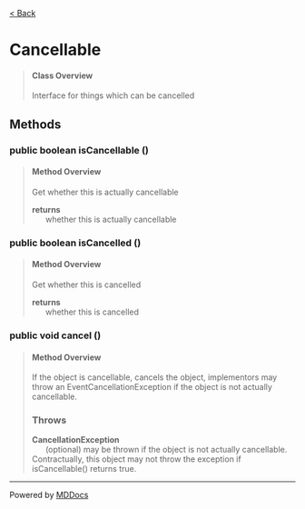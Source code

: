 [< Back](../README.md)
# Cancellable #
>#### Class Overview ####
>Interface for things which can be cancelled
## Methods ##
### public boolean isCancellable () ###
>#### Method Overview ####
>Get whether this is actually cancellable
>
>**returns**<br />
>&nbsp;&nbsp;&nbsp;&nbsp;&nbsp;&nbsp;whether this is actually cancellable
>
### public boolean isCancelled () ###
>#### Method Overview ####
>Get whether this is cancelled
>
>**returns**<br />
>&nbsp;&nbsp;&nbsp;&nbsp;&nbsp;&nbsp;whether this is cancelled
>
### public void cancel () ###
>#### Method Overview ####
>If the object is cancellable, cancels the object, implementors may throw
 an EventCancellationException if the object is not actually cancellable.
>
>### Throws ###
>**CancellationException**<br />
>&nbsp;&nbsp;&nbsp;&nbsp;&nbsp;&nbsp;(optional) may be thrown if the object is
      not actually cancellable. Contractually, this object may not throw
      the exception if isCancellable() returns true.
>

---
Powered by [MDDocs](https://github.com/VRCube/MDDocs)